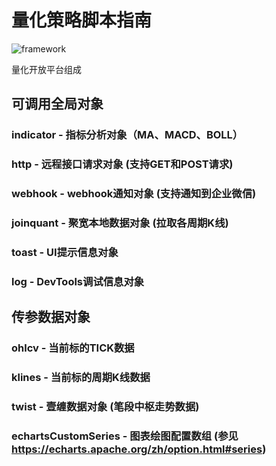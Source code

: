 
# 量化策略脚本指南

![framework](https://user-images.githubusercontent.com/2844717/125124322-7a337200-e12a-11eb-8028-d2dc58dc3ec9.png)

量化开放平台组成

## 可调用全局对象

### indicator - 指标分析对象（MA、MACD、BOLL） 
### http - 远程接口请求对象 (支持GET和POST请求)
### webhook - webhook通知对象 (支持通知到企业微信)
### joinquant - 聚宽本地数据对象 (拉取各周期K线)
### toast - UI提示信息对象
### log - DevTools调试信息对象

## 传参数据对象

### ohlcv - 当前标的TICK数据
### klines - 当前标的周期K线数据
### twist - 壹缠数据对象 (笔段中枢走势数据)
### echartsCustomSeries - 图表绘图配置数组 (参见 https://echarts.apache.org/zh/option.html#series)
